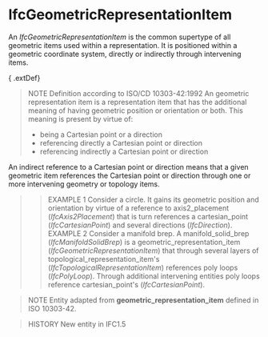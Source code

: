 # IfcGeometricRepresentationItem

An _IfcGeometricRepresentationItem_ is the common supertype of all geometric items used within a representation. It is positioned within a geometric coordinate system, directly or indirectly through intervening items.
<!-- end of short definition -->


{ .extDef}
> NOTE Definition according to ISO/CD 10303-42:1992
> An geometric representation item is a representation item that has the additional meaning of having geometric position or orientation or both. This meaning is present by virtue of:
>
> * being a Cartesian point or a direction
> * referencing directly a Cartesian point or direction
> * referencing indirectly a Cartesian point or direction

An indirect reference to a Cartesian point or direction means that a given geometric item references the Cartesian point or direction through one or more intervening geometry or topology items.
>
>> EXAMPLE 1 Consider a circle. It gains its geometric position and orientation by virtue of a reference to axis2_placement (_IfcAxis2Placement_) that is turn references a cartesian_point (_IfcCartesianPoint_) and several directions (_IfcDirection_).
>> EXAMPLE 2 Consider a manifold brep. A manifold_solid_brep (_IfcManifoldSolidBrep_) is a geometric_representation_item (_IfcGeometricRepresentationItem_) that through several layers of topological_representation_item's (_IfcTopologicalRepresentationItem_) references poly loops (_IfcPolyLoop_). Through additional intervening entities poly loops reference cartesian_point's (_IfcCartesianPoint_).


>
> NOTE Entity adapted from **geometric_representation_item** defined in ISO 10303-42.

> HISTORY New entity in IFC1.5
